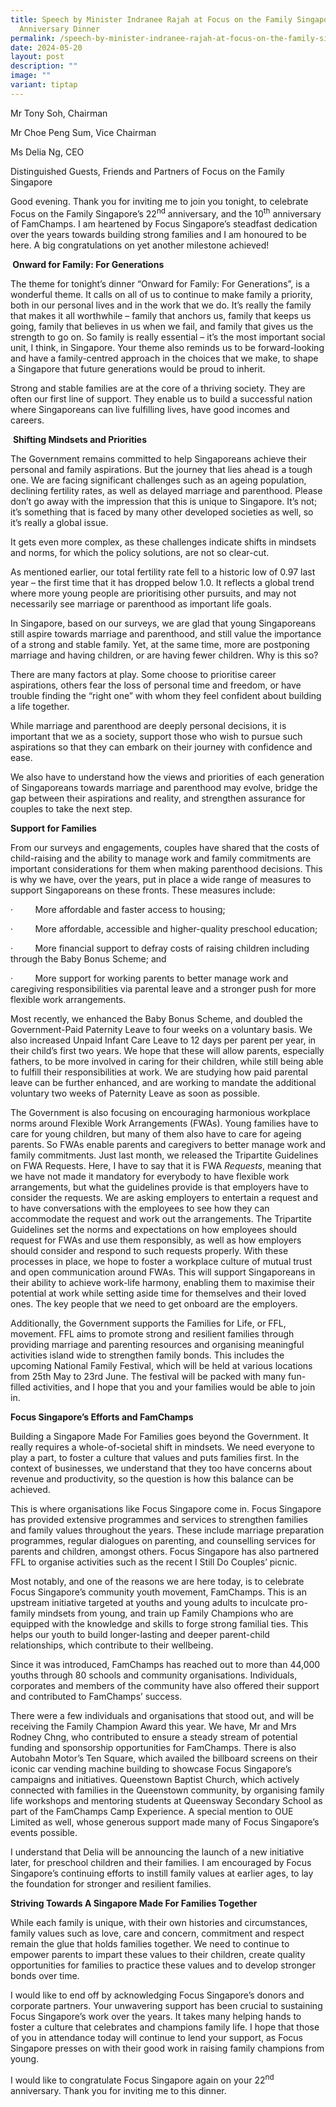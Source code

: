 ```yaml
---
title: Speech by Minister Indranee Rajah at Focus on the Family Singapore’s 22nd
  Anniversary Dinner
permalink: /speech-by-minister-indranee-rajah-at-focus-on-the-family-singapore-s-22nd-anniversary-dinner/
date: 2024-05-20
layout: post
description: ""
image: ""
variant: tiptap
---
```

<p>Mr Tony Soh, Chairman</p>
<p>Mr Choe Peng Sum, Vice Chairman</p>
<p>Ms Delia Ng, CEO</p>
<p>Distinguished Guests, Friends and Partners of Focus on the Family Singapore</p>
<p>Good evening. Thank you for inviting me to join you tonight, to celebrate
Focus on the Family Singapore’s 22<sup>nd</sup> anniversary, and the 10<sup>th</sup> anniversary
of FamChamps. I am heartened by Focus Singapore’s steadfast dedication
over the years towards building strong families and I am honoured to be
here. A big congratulations on yet another milestone achieved!</p>
<p><strong>&nbsp;Onward for Family: For Generations</strong>
</p>
<p>The theme for tonight’s dinner “Onward for Family: For Generations”, is
a wonderful theme. It calls on all of us to continue to make family a priority,
both in our personal lives and in the work that we do. It’s really the
family that makes it all worthwhile – family that anchors us, family that
keeps us going, family that believes in us when we fail, and family that
gives us the strength to go on. So family is really essential – it’s the
most important social unit, I think, in Singapore. Your theme also reminds
us to be forward-looking and have a family-centred approach in the choices
that we make, to shape a Singapore that future generations would be proud
to inherit.</p>
<p>Strong and stable families are at the core of a thriving society. They
are often our first line of support. They enable us to build a successful
nation where Singaporeans can live fulfilling lives, have good incomes
and careers.</p>
<p>&nbsp;<strong>Shifting Mindsets and Priorities</strong>
</p>
<p>The Government remains committed to help Singaporeans achieve their personal
and family aspirations. But the journey that lies ahead is a tough one.
We are facing significant challenges such as an ageing population, declining
fertility rates, as well as delayed marriage and parenthood. Please don’t
go away with the impression that this is unique to Singapore. It’s not;
it’s something that is faced by many other developed societies as well,
so it’s really a global issue.</p>
<p>It gets even more complex, as these challenges indicate shifts in mindsets
and norms, for which the policy solutions, are not so clear-cut.</p>
<p>As mentioned earlier, our total fertility rate fell to a historic low
of 0.97 last year – the first time that it has dropped below 1.0. It reflects
a global trend where more young people are prioritising other pursuits,
and may not necessarily see marriage or parenthood as important life goals.</p>
<p>In Singapore, based on our surveys, we are glad that young Singaporeans
still aspire towards marriage and parenthood, and still value the importance
of a strong and stable family. Yet, at the same time, more are postponing
marriage and having children, or are having fewer children. Why is this
so?</p>
<p>There are many factors at play. Some choose to prioritise career aspirations,
others fear the loss of personal time and freedom, or have trouble finding
the “right one” with whom they feel confident about building a life together.</p>
<p>While marriage and parenthood are deeply personal decisions, it is important
that we as a society, support those who wish to pursue such aspirations
so that they can embark on their journey with confidence and ease.</p>
<p>We also have to understand how the views and priorities of each generation
of Singaporeans towards marriage and parenthood may evolve, bridge the
gap between their aspirations and reality, and strengthen assurance for
couples to take the next step.</p>
<p><strong>Support for Families</strong>
</p>
<p>From our surveys and engagements, couples have shared that the costs of
child-raising and the ability to manage work and family commitments are
important considerations for them when making parenthood decisions. This
is why we have, over the years, put in place a wide range of measures to
support Singaporeans on these fronts. These measures include:</p>
<p>·&nbsp;&nbsp;&nbsp;&nbsp;&nbsp;&nbsp;&nbsp;&nbsp; More affordable and
faster access to housing;</p>
<p>·&nbsp;&nbsp;&nbsp;&nbsp;&nbsp;&nbsp;&nbsp;&nbsp; More affordable, accessible
and higher-quality preschool education;</p>
<p>·&nbsp;&nbsp;&nbsp;&nbsp;&nbsp;&nbsp;&nbsp;&nbsp; More financial support
to defray costs of raising children including through the Baby Bonus Scheme;
and</p>
<p>·&nbsp;&nbsp;&nbsp;&nbsp;&nbsp;&nbsp;&nbsp;&nbsp; More support for working
parents to better manage work and caregiving responsibilities via parental
leave and a stronger push for more flexible work arrangements.</p>
<p>Most recently, we enhanced the Baby Bonus Scheme, and doubled the Government-Paid
Paternity Leave to four weeks on a voluntary basis. We also increased Unpaid
Infant Care Leave to 12 days per parent per year, in their child’s first
two years. We hope that these will allow parents, especially fathers, to
be more involved in caring for their children, while still being able to
fulfill their responsibilities at work. We are studying how paid parental
leave can be further enhanced, and are working to mandate the additional
voluntary two weeks of Paternity Leave as soon as possible.</p>
<p>The Government is also focusing on encouraging harmonious workplace norms
around Flexible Work Arrangements (FWAs). Young families have to care for
young children, but many of them also have to care for ageing parents.
So FWAs enable parents and caregivers to better manage work and family
commitments. Just last month, we released the Tripartite Guidelines on
FWA Requests. Here, I have to say that it is FWA <em>Requests</em>, meaning
that we have not made it mandatory for everybody to have flexible work
arrangements, but what the guidelines provide is that employers have to
consider the requests. We are asking employers to entertain a request and
to have conversations with the employees to see how they can accommodate
the request and work out the arrangements. The Tripartite Guidelines set
the norms and expectations on how employees should request for FWAs and
use them responsibly, as well as how employers should consider and respond
to such requests properly. With these processes in place, we hope to foster
a workplace culture of mutual trust and open communication around FWAs.
This will support Singaporeans in their ability to achieve work-life harmony,
enabling them to maximise their potential at work while setting aside time
for themselves and their loved ones. The key people that we need to get
onboard are the employers.</p>
<p>Additionally, the Government supports the Families for Life, or FFL, movement.
FFL aims to promote strong and resilient families through providing marriage
and parenting resources and organising meaningful activities island wide
to strengthen family bonds. This includes the upcoming National Family
Festival, which will be held at various locations from 25th May to 23rd
June. The festival will be packed with many fun-filled activities, and
I hope that you and your families would be able to join in.</p>
<p><strong>Focus Singapore’s Efforts and FamChamps</strong>
</p>
<p>Building a Singapore Made For Families goes beyond the Government. It
really requires a whole-of-societal shift in mindsets. We need everyone
to play a part, to foster a culture that values and puts families first.
In the context of businesses, we understand that they too have concerns
about revenue and productivity, so the question is how this balance can
be achieved.</p>
<p>This is where organisations like Focus Singapore come in. Focus Singapore
has provided extensive programmes and services to strengthen families and
family values throughout the years. These include marriage preparation
programmes, regular dialogues on parenting, and counselling services for
parents and children, amongst others. Focus Singapore has also partnered
FFL to organise activities such as the recent I Still Do Couples’ picnic.</p>
<p>Most notably, and one of the reasons we are here today, is to celebrate
Focus Singapore’s community youth movement, FamChamps. This is an upstream
initiative targeted at youths and young adults to inculcate pro-family
mindsets from young, and train up Family Champions who are equipped with
the knowledge and skills to forge strong familial ties. This helps our
youth to build longer-lasting and deeper parent-child relationships, which
contribute to their wellbeing.</p>
<p>Since it was introduced, FamChamps has reached out to more than 44,000
youths through 80 schools and community organisations. Individuals, corporates
and members of the community have also offered their support and contributed
to FamChamps’ success.</p>
<p>There were a few individuals and organisations that stood out, and will
be receiving the Family Champion Award this year. We have, Mr and Mrs Rodney
Chng, who contributed to ensure a steady stream of potential funding and
sponsorship opportunities for FamChamps. There is also Autobahn Motor’s
Ten Square, which availed the billboard screens on their iconic car vending
machine building to showcase Focus Singapore’s campaigns and initiatives.
Queenstown Baptist Church, which actively connected with families in the
Queenstown community, by organising family life workshops and mentoring
students at Queensway Secondary School as part of the FamChamps Camp Experience.
A special mention to OUE Limited as well, whose generous support made many
of Focus Singapore’s events possible.</p>
<p>I understand that Delia will be announcing the launch of a new initiative
later, for preschool children and their families. I am encouraged by Focus
Singapore’s continuing efforts to instill family values at earlier ages,
to lay the foundation for stronger and resilient families.</p>
<p><strong>Striving Towards A Singapore Made For Families Together</strong>
</p>
<p>While each family is unique, with their own histories and circumstances,
family values such as love, care and concern, commitment and respect remain
the glue that holds families together. We need to continue to empower parents
to impart these values to their children, create quality opportunities
for families to practice these values and to develop stronger bonds over
time.</p>
<p>I would like to end off by acknowledging Focus Singapore’s donors and
corporate partners. Your unwavering support has been crucial to sustaining
Focus Singapore’s work over the years. It takes many helping hands to foster
a culture that celebrates and champions family life. I hope that those
of you in attendance today will continue to lend your support, as Focus
Singapore presses on with their good work in raising family champions from
young.</p>
<p>I would like to congratulate Focus Singapore again on your 22<sup>nd</sup> anniversary.
Thank you for inviting me to this dinner.</p>